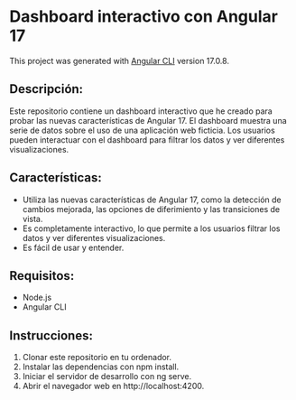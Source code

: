 # Dashboard interactivo con Angular 17

This project was generated with [Angular CLI](https://github.com/angular/angular-cli) version 17.0.8.

## Descripción:

Este repositorio contiene un dashboard interactivo que he creado para probar las nuevas características de Angular 17. El dashboard muestra una serie de datos sobre el uso de una aplicación web ficticia. Los usuarios pueden interactuar con el dashboard para filtrar los datos y ver diferentes visualizaciones.

## Características:

- Utiliza las nuevas características de Angular 17, como la detección de cambios mejorada, las opciones de diferimiento y las transiciones de vista.
- Es completamente interactivo, lo que permite a los usuarios filtrar los datos y ver diferentes visualizaciones.
- Es fácil de usar y entender.

## Requisitos:

- Node.js
- Angular CLI

## Instrucciones:

1. Clonar este repositorio en tu ordenador.
2. Instalar las dependencias con npm install.
3. Iniciar el servidor de desarrollo con ng serve.
4. Abrir el navegador web en http://localhost:4200.


